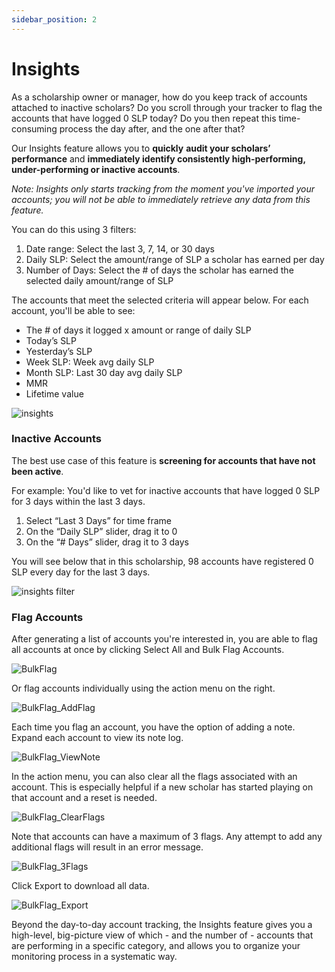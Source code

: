 ```yaml
---
sidebar_position: 2
---
```


# Insights  

As a scholarship owner or manager, how do you keep track of accounts attached to inactive scholars? Do you scroll through your tracker to flag the accounts that have logged 0 SLP today? Do you then repeat this time-consuming process the day after, and the one after that? 

Our Insights feature allows you to **quickly** **audit your scholars’ performance** and **immediately identify consistently high-performing, under-performing or inactive accounts**. 

_Note: Insights only starts tracking from the moment you've imported your accounts; you will not be able to immediately retrieve any data from this feature._  

You can do this using 3 filters:

1. Date range: Select the last 3, 7, 14, or 30 days 
2. Daily SLP: Select the amount/range of SLP a scholar has earned per day 
3. Number of Days: Select the  # of days the scholar has earned the selected daily amount/range of SLP

The accounts that meet the selected criteria will appear below. For each account, you'll be able to see: 

* The # of days it logged x amount or range of daily SLP
* Today’s SLP 
* Yesterday’s SLP 
* Week SLP: Week avg daily SLP
* Month SLP: Last 30 day avg daily SLP
* MMR
* Lifetime value  

![insights](09_Insights.png)

### Inactive Accounts 

The best use case of this feature is **screening for accounts that have not been active**. 

For example: You'd like to vet for inactive accounts that have logged 0 SLP for 3 days within the last 3 days.

1. Select “Last 3 Days” for time frame 
2. On the “Daily SLP” slider, drag it to 0 
3. On the “# Days” slider, drag it to 3 days

You will see below that in this scholarship, 98 accounts have registered 0 SLP every day for the last 3 days. 

![insights filter](09_Insights_3days.gif)


### Flag Accounts

After generating a list of accounts you're interested in, you are able to flag all accounts at once by clicking Select All and Bulk Flag Accounts. 

![BulkFlag](09_BulkFlag.gif)

Or flag accounts individually using the action menu on the right.  

![BulkFlag_AddFlag](09_BulkFlag_AddFlag.gif)

Each time you flag an account, you have the option of adding a note. Expand each account to view its note log.  

![BulkFlag_ViewNote](09_BulkFlag_ViewNote.gif)

In the action menu, you can also clear all the flags associated with an account. This is especially helpful if a new scholar has started playing on that account and a reset is needed. 

![BulkFlag_ClearFlags](09_BulkFlag_ClearFlags.gif)

Note that accounts can have a maximum of 3 flags. Any attempt to add any additional flags will result in an error message. 

![BulkFlag_3Flags](09_BulkFlag_3Flags.gif)

Click Export to download all data. 

![BulkFlag_Export](09_BulkFlag_Export.gif)

Beyond the day-to-day account tracking, the Insights feature gives you a high-level, big-picture view of which - and the number of - accounts that are performing in a specific category, and allows you to organize your monitoring process in a systematic way.  
